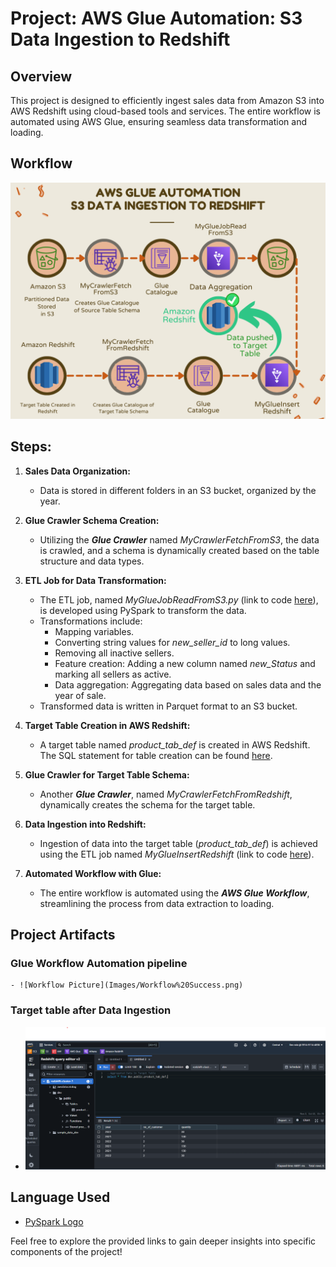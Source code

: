 # Project: AWS Glue Automation: S3 Data Ingestion to Redshift

## Overview

This project is designed to efficiently ingest sales data from Amazon S3 into AWS Redshift using cloud-based tools and services. The entire workflow is automated using AWS Glue, ensuring seamless data transformation and loading.

## Workflow
![Flowchart](Images/Flowchart%20P2.png)

## Steps:
1. **Sales Data Organization:**
   - Data is stored in different folders in an S3 bucket, organized by the year.

2. **Glue Crawler Schema Creation:**
   - Utilizing the **_Glue Crawler_** named *MyCrawlerFetchFromS3*, the data is crawled, and a schema is dynamically created based on the table structure and data types.

3. **ETL Job for Data Transformation:**
   - The ETL job, named *MyGlueJobReadFromS3.py* (link to code [here](MyGlueJobReadFromS3.py)), is developed using PySpark to transform the data.
   - Transformations include:
     - Mapping variables.
     - Converting string values for *new_seller_id* to long values.
     - Removing all inactive sellers.
     - Feature creation: Adding a new column named *new_Status* and marking all sellers as active.
     - Data aggregation: Aggregating data based on sales data and the year of sale.
   - Transformed data is written in Parquet format to an S3 bucket.

4. **Target Table Creation in AWS Redshift:**
   - A target table named *product_tab_def* is created in AWS Redshift. The SQL statement for table creation can be found [here](SQL/Redshift_DDL.txt).

5. **Glue Crawler for Target Table Schema:**
   - Another **_Glue Crawler_**, named *MyCrawlerFetchFromRedshift*, dynamically creates the schema for the target table.

6. **Data Ingestion into Redshift:**
   - Ingestion of data into the target table (*product_tab_def*) is achieved using the ETL job named *MyGlueInsertRedshift* (link to code [here](MyGlueInsertRedshift.py)).

7. **Automated Workflow with Glue:**
   - The entire workflow is automated using the **_AWS Glue Workflow_**, streamlining the process from data extraction to loading.

## Project Artifacts
   ### Glue Workflow Automation pipeline
    - ![Workflow Picture](Images/Workflow%20Success.png)
   ### Target table after Data Ingestion
   - ![Output Picture](Images/Data%20In%20Target%20Table.png)

## Language Used

- [PySpark Logo](#) 

Feel free to explore the provided links to gain deeper insights into specific components of the project!
